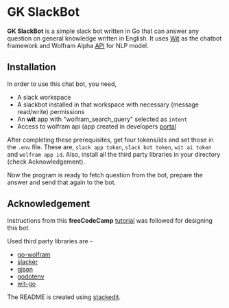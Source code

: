 # GK SlackBot

**GK SlackBot** is a simple slack bot written in Go that can answer any question on general knowledge written in English. It uses [Wit](https://wit.ai/) as the chatbot framework and Wolfram Alpha [API](https://developer.wolframalpha.com/) for NLP  model.

  
## Installation
In order to use this chat bot, you need,

 - A slack workspace
 - A slackbot installed in that workspace with necessary (message read/write) permissions
 - An **wit** app with "wolfram_search_query" selected as `intent`
 - Access to wolfram api (app created in developers [portal](https://developer.wolframalpha.com/portal)

After completing  these prerequisites, get  four tokens/ids and set those in the `.env` file.  These are,  `slack app token`,  `slack bot token`,  `wit ai token` and  `wolfram app id`.  Also, install all the third party libraries in your directory (check Acknowledgement).

Now the program is ready to fetch question from the bot, prepare the answer and send that again to the bot.

## Acknowledgement

Instructions from this **freeCodeCamp** [tutorial](https://www.youtube.com/watch?v=jFfo23yIWac) was followed for designing this bot.  

Used third party libraries are -
 - [go-wolfram](github.com/krognol/go-wolfram)
 - [slacker](github.com/shomali11/slacker)
 - [gjson](github.com/tidwal/gjson)
 - [godotenv](github.com/joho/godotenv)
 - [wit-go](github.com/wit-ai/wit-go)

The README  is created using [stackedit](https://stackedit.io).
